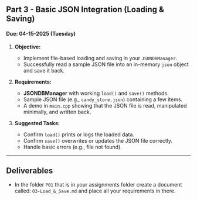 ## Part 3 - Basic JSON Integration (Loading & Saving)

#### Due: 04-15-2025 (Tuesday)

1. **Objective:**

   - Implement file-based loading and saving in your `JSONDBManager`.
   - Successfully read a sample JSON file into an in-memory `json` object and save it back.

2. **Requirements:**

   - **JSONDBManager** with working `load()` and `save()` methods.
   - Sample JSON file (e.g., `candy_store.json`) containing a few items.
   - A demo in `main.cpp` showing that the JSON file is read, manipulated minimally, and written back.

3. **Suggested Tasks:**
   - Confirm `load()` prints or logs the loaded data.
   - Confirm `save()` overwrites or updates the JSON file correctly.
   - Handle basic errors (e.g., file not found).

---

## Deliverables

- In the folder `P01` that is in your assignments folder create a document called: `03-Load_&_Save.md` and place all your requirements in there.
